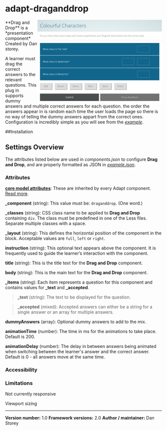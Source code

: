 # adapt-draganddrop

<img align="right" src="https://raw.githubusercontent.com/danielstorey/adapt-resources/master/draganddrop-demo.jpg" alt="Drag and Drop Question Component" width="400">
**Drag and Drop** is a *presentation component* Created by Dan storey.

A learner must drag the correct answers to the relevant questions. This plug in supports dummy answers and multiple correct answers for each question. the order the answers appear in is random each time the user loads the page so there is no way of telling the dummy answers appart from the correct ones. Configuration is incredibly simple as you will see from the [*example*](https://github.com/danielstorey/adapt-draganddrop/example.json).

##Installation

## Settings Overview

The attributes listed below are used in *components.json* to configure **Drag and Drop**, and are properly formatted as JSON in [*example.json*](https://github.com/danielstorey/adapt-draganddrop/example.json).

### Attributes

[**core model attributes**](https://github.com/adaptlearning/adapt_framework/wiki/Core-model-attributes): These are inherited by every Adapt component. [Read more](https://github.com/adaptlearning/adapt_framework/wiki/Core-model-attributes).

**_component** (string): This value must be: `draganddrop`. (One word.)

**_classes** (string): CSS class name to be applied to **Drag and Drop** containing `div`. The class must be predefined in one of the Less files. Separate multiple classes with a space.

**_layout** (string): This defines the horizontal position of the component in the block. Acceptable values are `full`, `left` or `right`.

**instruction** (string): This optional text appears above the component. It is frequently used to
guide the learner’s interaction with the component.

**title** (string): This is the title text for the **Drag and Drop** component.

**body** (string): This is the main text for the **Drag and Drop** component.

**_items** (string): Each item represents a question for this component and contains values for **_text** and **_accepted**.

>**_text** (string): The text to be displayed for the question.

>**_accepted** (mixed): Accepted answers can either be a string for a single answer or an array for multiple answers.

**dummyAnswers** (array): Optional dummy answers to add to the mix.

**animationTime** (number): The time in ms for the animations to take place. Default is 200.

**animationDelay** (number): The delay in between answers being animated when switching between the learner's answer and the correct answer. Default is 0 - all answers move at the same time.

### Accessibility

### Limitations

Not currently responsive

Viewport sizing

----------------------------
**Version number:**  1.0
**Framework versions:**  2.0
**Author / maintainer:** Dan Storey
